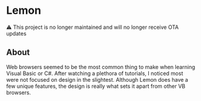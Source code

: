 # Lemon
⚠️ This project is no longer maintained and will no longer receive OTA updates

## About
Web browsers seemed to be the most common thing to make when learning Visual Basic or C#. After watching a plethora of tutorials, I noticed most were not focused on design in the slightest. Although Lemon does have a few unique features, the design is really what sets it apart from other VB browsers.

